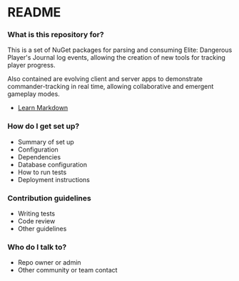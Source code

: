 # README #

### What is this repository for? ###

This is a set of NuGet packages for parsing and consuming Elite: Dangerous Player's Journal log events, allowing the creation of new tools for tracking player progress.

Also contained are evolving client and server apps to demonstrate commander-tracking in real time, allowing collaborative and emergent gameplay modes.

* [Learn Markdown](https://bitbucket.org/tutorials/markdowndemo)

### How do I get set up? ###

* Summary of set up
* Configuration
* Dependencies
* Database configuration
* How to run tests
* Deployment instructions

### Contribution guidelines ###

* Writing tests
* Code review
* Other guidelines

### Who do I talk to? ###

* Repo owner or admin
* Other community or team contact